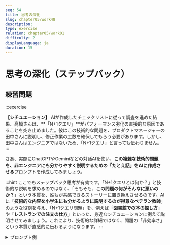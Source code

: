 ```yaml
---
seq: 54
title: 思考の深化
slug: chapter05/work48
description: 
type: exercise
relation: chapter05/work01
difficulty: 2
displayLanguage: ja
duration: 15
---
```

# 思考の深化（ステップバック）
## 練習問題
:::exercise

**【シチュエーション】**
AIが作成したチェックリストに従って調査を進めた結果、高橋さんは、**「N+1クエリ」**がパフォーマンス劣化の直接的な原因であることを突き止めました。彼はこの技術的な問題を、プロダクトマネージャーの田中さんに説明し、修正作業の工数を確保してもらう必要があります。しかし、田中さんはエンジニアではないため、「N+1クエリ」と言っても伝わりません。
:::

さあ、実際にChatGPTやGeminiなどの対話AIを使い、**この複雑な技術的問題を、非エンジニアにも分かりやすく説明するための「たとえ話」をAIに作成させる**プロンプトを作成してみましょう。

:::hint
ここでもステップバック思考が有効です。「N+1クエリとは何か？」と技術的な説明を求めるのではなく、「そもそも、**この問題の何がそんなに悪いのか？**」という本質を、誰もが共感できるストーリーに置き換えさせるのです。AIに「**技術的な内容を小学生にも分かるように説明するのが得意なベテラン教師**」のような役割を与え、「N+1クエリ問題」を、例えば「**図書館での本の探し方**」や「**レストランでの注文の仕方**」といった、身近なシチュエーションに例えて説明させてみましょう。これにより、技術的な詳細ではなく、問題の「非効率さ」という本質が直感的に伝わるようになります。
:::

<details>
<summary>プロンプト例</summary>

```
原因が特定できました。「N+1クエリ」という問題のようです。
この技術的な問題を、非エンジニアであるプロダクトマネージャーにも理解してもらう必要があります。

あなたは、難しい技術的な概念を、身近なたとえ話を使って説明するのが非常に得意な、ベテランのITコンサルタントです。
「N+1クエリ」問題が、なぜパフォーマンスを悪化させるのか、その本質が直感的に理解できるような、分かりやすいたとえ話を作成してください。
```

**▼ AIによる出力例**

```
承知いたしました。「N+1クエリ」問題の、たとえ話ですね。プロダクトマネージャーの方には、このように説明すると分かりやすいでしょう。

**【たとえ話：スーパーマーケットでの非効率な買い物】**

田中さん、今からスーパーで10個の商品を買うと想像してみてください。

**普通の買い物（効率的な方法）**は、こうですよね。
1.  買うものリスト（10個）を手に取る。
2.  一度だけ店内に入り、リストを見ながら10個の商品をすべてカートに入れる。
3.  一度だけレジに並び、まとめて会計する。

これが、システムが本来あるべき効率的なデータの取り方です。

一方で、**「N+1クエリ」問題が起きているシステム**は、こんな信じられないくらい非効率な買い物をしています。

1.  まず、1回目の買い物として店内に入り、「ニンジンを1本ください」とだけ言ってレジで会計し、一度店の外に出ます。
2.  次に、2回目の買い物として再び店内に入り、「タマネギを1個ください」と言って会計し、また外に出ます。
3.  これを、10個の商品すべてに対して、**合計11回（最初の1回＋商品10個分）も店への出入りと会計を繰り返す**のです。

これでは、ものすごく時間がかかってしまいますよね。
今、私たちのAPIで起きているのは、まさにこの「非効率な買い物」と同じ状態なのです。私の仕事は、このバラバラな買い物を、本来あるべき「一度の買い物」に修正することです。
```

<details>

:::summary

お疲れ様でした。これでワーク1は終了です。
次のワークでは、ここで見出した問題の本質を基に、具体的なリニューアル戦略をAIに立案させる方法について学んでいきましょう。

:::
